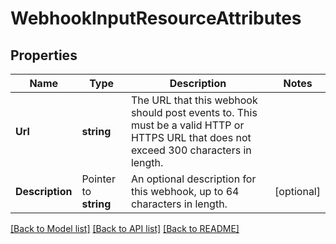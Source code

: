 # WebhookInputResourceAttributes

## Properties

Name | Type | Description | Notes
------------ | ------------- | ------------- | -------------
**Url** | **string** | The URL that this webhook should post events to. This must be a valid HTTP or HTTPS URL that does not exceed 300 characters in length.  | 
**Description** | Pointer to **string** | An optional description for this webhook, up to 64 characters in length.  | [optional] 

[[Back to Model list]](../README.md#documentation-for-models) [[Back to API list]](../README.md#documentation-for-api-endpoints) [[Back to README]](../README.md)


